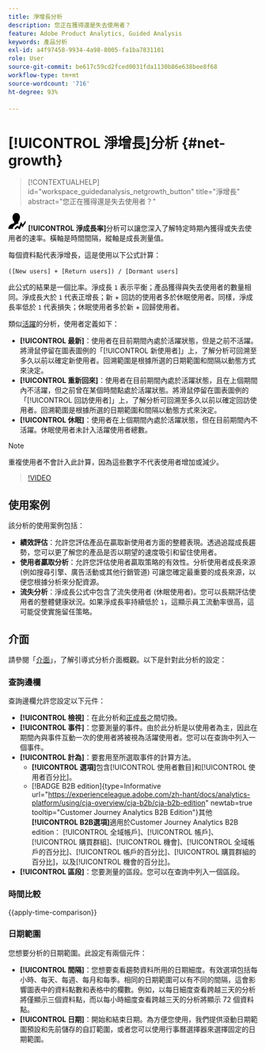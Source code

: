 ```yaml
---
title: 淨增長分析
description: 您正在獲得還是失去使用者？
feature: Adobe Product Analytics, Guided Analysis
keywords: 產品分析
exl-id: a4f97458-9934-4a98-8005-fa1ba7831101
role: User
source-git-commit: be617c59cd2fced0031fda1130b86e638bee8f68
workflow-type: tm+mt
source-wordcount: '716'
ht-degree: 93%

---
```


# [!UICONTROL 淨增長]分析 {#net-growth}

<!-- markdownlint-disable MD034 -->

>[!CONTEXTUALHELP]
>id="workspace_guidedanalysis_netgrowth_button"
>title="淨增長"
>abstract="您正在獲得還是失去使用者？"

<!-- markdownlint-enable MD034 -->

![NetGrowth](/help/assets/icons/NetGrowth.svg) **[!UICONTROL 淨成長率]**&#x200B;分析可以讓您深入了解特定時期內獲得或失去使用者的速率。橫軸是時間間隔，縱軸是成長測量值。

每個資料點代表淨增長，這是使用以下公式計算：

`([New users] + [Return users]) / [Dormant users]`

此公式的結果是一個比率。淨成長 `1` 表示平衡；產品獲得與失去使用者的數量相同。淨成長大於 `1` 代表正增長；新 + 回訪的使用者多於休眠使用者。同樣，淨成長率低於 `1` 代表損失；休眠使用者多於新 + 回歸使用者。

類似[活躍](active-growth.md)的分析，使用者定義如下：

* **[!UICONTROL 最新]**：使用者在目前期間內處於活躍狀態，但是之前不活躍。將滑鼠停留在圖表圖例的「[!UICONTROL 新使用者]」上，了解分析可回溯至多久以前以確定新使用者。回溯範圍是根據所選的日期範圍和間隔以動態方式來決定。
* **[!UICONTROL 重新回來]**：使用者在目前期間內處於活躍狀態，且在上個期間內不活躍，但之前曾在某個時間點處於活躍狀態。將滑鼠停留在圖表圖例的「[!UICONTROL 回訪使用者]」上，了解分析可回溯至多久以前以確定回訪使用者。回溯範圍是根據所選的日期範圍和間隔以動態方式來決定。
* **[!UICONTROL 休眠]**：使用者在上個期間內處於活躍狀態，但在目前期間內不活躍。休眠使用者未計入活躍使用者總數。

>[!NOTE]
>
>重複使用者不會計入此計算，因為這些數字不代表使用者增加或減少。

>[!VIDEO](https://video.tv.adobe.com/v/3421664/?quality=12&learn=on)


## 使用案例

該分析的使用案例包括：

* **績效評估**：允許您評估產品在贏取新使用者方面的整體表現。透過追蹤成長趨勢，您可以更了解您的產品是否以期望的速度吸引和留住使用者。
* **使用者贏取分析**：允許您評估使用者贏取策略的有效性。分析使用者成長來源 (例如搜尋引擎、廣告活動或其他行銷管道) 可讓您確定最重要的成長來源，以便您根據分析來分配資源。
* **流失分析**：淨成長公式中包含了流失使用者 (休眠使用者)。您可以長期評估使用者的整體健康狀況。如果淨成長率持續低於 `1`，這顯示員工流動率很高，這可能促使實施留任策略。

## 介面

請參閱「[介面](../overview.md#interface)」，了解引導式分析介面概觀。以下是針對此分析的設定：

### 查詢邊欄

查詢邊欄允許您設定以下元件：

* **[!UICONTROL 檢視]**：在此分析和[正成長](active-growth.md)之間切換。
* **[!UICONTROL 事件]**：您要測量的事件。由於此分析是以使用者為主，因此在期間內與事件互動一次的使用者將被視為活躍使用者。您可以在查詢中列入一個事件。
* **[!UICONTROL 計為]**：要套用至所選取事件的計算方法。 <ul><li>**[!UICONTROL 選項]**&#x200B;包含[!UICONTROL 使用者數目]和[!UICONTROL 使用者百分比]。</li><li>[!BADGE B2B edition]{type=Informative url="https://experienceleague.adobe.com/zh-hant/docs/analytics-platform/using/cja-overview/cja-b2b/cja-b2b-edition" newtab=true tooltip="Customer Journey Analytics B2B Edition"}其他&#x200B;**[!UICONTROL B2B選項]**&#x200B;適用於Customer Journey Analytics B2B edition： [!UICONTROL 全域帳戶]、[!UICONTROL 帳戶]、[!UICONTROL 購買群組]、[!UICONTROL 機會]、[!UICONTROL 全域帳戶的百分比]、[!UICONTROL 帳戶的百分比]、[!UICONTROL 購買群組的百分比]，以及[!UICONTROL 機會的百分比]。</li></ul>
* **[!UICONTROL 區段]**：您要測量的區段。您可以在查詢中列入一個區段。

### 時間比較

{{apply-time-comparison}}

### 日期範圍

您想要分析的日期範圍。此設定有兩個元件：

* **[!UICONTROL 間隔]**：您想要查看趨勢資料所用的日期細度。有效選項包括每小時、每天、每週、每月和每季。相同的日期範圍可以有不同的間隔，這會影響圖表中的資料點數和表格中的欄數。例如，以每日細度查看跨越三天的分析將僅顯示三個資料點，而以每小時細度查看跨越三天的分析將顯示 72 個資料點。
* **[!UICONTROL 日期]**：開始和結束日期。為方便您使用，我們提供滾動日期範圍預設和先前儲存的自訂範圍，或者您可以使用行事曆選擇器來選擇固定的日期範圍。

<!-- 
## Example

See below for an example of the analysis.

![Net growth compare](../assets/net-growth-compare.png)

-->

